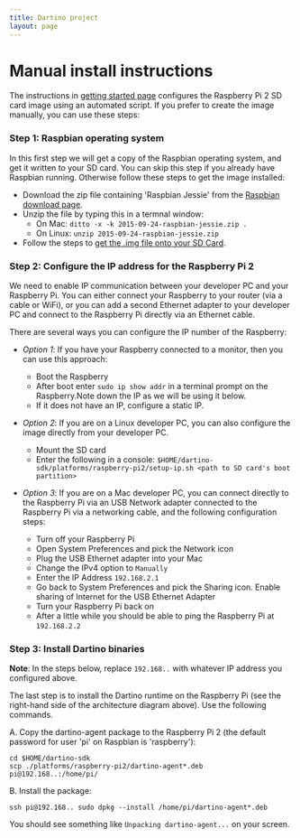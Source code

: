 ```yaml
---
title: Dartino project
layout: page
---
```


# Manual install instructions

The instructions in [getting started page](index.html) configures the Raspberry
Pi 2 SD card image using an automated script. If you prefer to create the image
manually, you can use these steps:

### Step 1: Raspbian operating system

In this first step we will get a copy of the Raspbian operating system, and get
it written to your SD card. You can skip this step if you already have Raspbian
running. Otherwise follow these steps to get the image installed:

* Download the zip file containing 'Raspbian Jessie' from the [Raspbian download
 page](https://www.raspberrypi.org/downloads/raspbian/).
* Unzip the file by typing this in a termnal window:
  * On Mac: ```ditto -x -k 2015-09-24-raspbian-jessie.zip .```
  * On Linux: ```unzip 2015-09-24-raspbian-jessie.zip```
* Follow the steps to [get the .img file onto your SD
 Card](https://www.raspberrypi.org/documentation/installation/installing-images/README.md).

### Step 2: Configure the IP address for the Raspberry Pi 2

We need to enable IP communication between your developer PC and your Raspberry
Pi. You can either connect your Raspberry to your router (via a cable or WiFi),
or you can add a second Ethernet adapter to your developer PC and connect to the
Raspberry Pi directly via an Ethernet cable.

There are several ways you can configure the IP number of the Raspberry:

* *Option 1*: If you have your Raspberry connected to a monitor, then you can use this approach:
  * Boot the Raspberry
  * After boot enter ```sudo ip show addr``` in a terminal prompt on the Raspberry.Note down the IP as we will be using it below.
  * If it does not have an IP, configure a static IP.

* *Option 2*: If you are on a Linux developer PC, you can also configure the image directly from your developer PC.
  * Mount the SD card
  * Enter the following in a console: ```$HOME/dartino-sdk/platforms/raspberry-pi2/setup-ip.sh <path to SD card's boot partition>```

* *Option 3*: If you are on a Mac developer PC, you can connect directly to the Raspberry Pi via an USB Network adapter connected to the Raspberry Pi via a networking cable, and the following configuration steps:
  * Turn off your Raspberry Pi
  * Open System Preferences and pick the Network icon
  * Plug the USB Ethernet adapter into your Mac
  * Change the IPv4 option to ```Manually```
  * Enter the IP Address ```192.168.2.1```
  * Go back to System Preferences and pick the Sharing icon. Enable sharing of Internet for the USB Ethernet Adapter
  * Turn your Raspberry Pi back on
  * After a little while you should be able to ping the Raspberry Pi at ```192.168.2.2```

### Step 3: Install Dartino binaries

**Note**: In the steps below, replace ```192.168..``` with whatever IP address you configured above.

The last step is to install the Dartino runtime on the Raspberry Pi (see the
right-hand side of the architecture diagram above). Use the following commands.

A. Copy the dartino-agent package to the Raspberry Pi 2 (the default password for
user 'pi' on Raspbian is 'raspberry'):

```
cd $HOME/dartino-sdk
scp ./platforms/raspberry-pi2/dartino-agent*.deb pi@192.168..:/home/pi/
```

B. Install the package:

```
ssh pi@192.168.. sudo dpkg --install /home/pi/dartino-agent*.deb
```

You should see something like ```Unpacking dartino-agent...``` on your screen.
